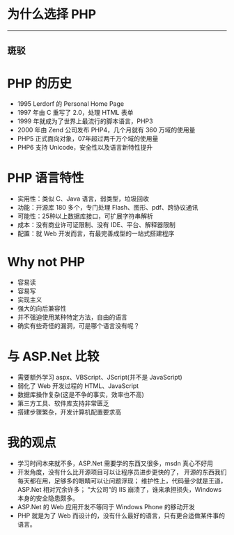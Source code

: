 # 为什么选择 PHP

******

## 斑驳

# PHP 的历史

+ 1995 Lerdorf 的 Personal Home Page
+ 1997 年由 C 重写了 2.0，处理 HTML 表单
+ 1999 年就成为了世界上最流行的脚本语言，PHP3
+ 2000 年由 Zend 公司发布 PHP4，几个月就有 360 万域的使用量
+ PHP5 正式面向对象，07年超过两千万个域的使用量
+ PHP6 支持 Unicode，安全性以及语言新特性提升

# PHP 语言特性

+ 实用性：类似 C、Java 语言，弱类型，垃圾回收
+ 功能：开源库 180 多个，专门处理 Flash、图形、pdf、跨协议通讯
+ 可能性：25种以上数据库接口，可扩展字符串解析
+ 成本：没有商业许可证限制、没有 IDE、平台、解释器限制
+ 配置：就 Web 开发而言，有最完善成型的一站式搭建程序

# Why not PHP

+ 容易读
+ 容易写
+ 实现主义
+ 强大的向后兼容性
+ 并不强迫使用某种特定方法，自由的语言
+ 确实有些奇怪的漏洞，可是哪个语言没有呢？

# 与 ASP.Net 比较

+ 需要额外学习 aspx、VBScript、JScript(并不是 JavaScript)
+ 弱化了 Web 开发过程的 HTML、JavaScript
+ 数据库操作复杂(这是不争的事实，效率也不高)
+ 第三方工具、软件库支持非常匮乏
+ 搭建步骤繁杂，开发计算机配置要求高

# 我的观点

+ 学习时间本来就不多，ASP.Net 需要学的东西又很多，msdn 真心不好用
+ 开发角度，没有什么比开源项目可以让程序员进步更快的了，
开源的东西我们每天都在用，足够多的眼睛可以让问题浮现；
维护性上，代码量少就是王道，ASP.Net 相对冗余许多；
“大公司“的 IIS 崩溃了，谁来承担损失，Windows 本身的安全隐患颇多。
+ ASP.Net 的 Web 应用开发不等同于 Windows Phone 的移动开发
+ PHP 就是为了 Web 而设计的，没有什么最好的语言，只有更合适做某件事的语言。

